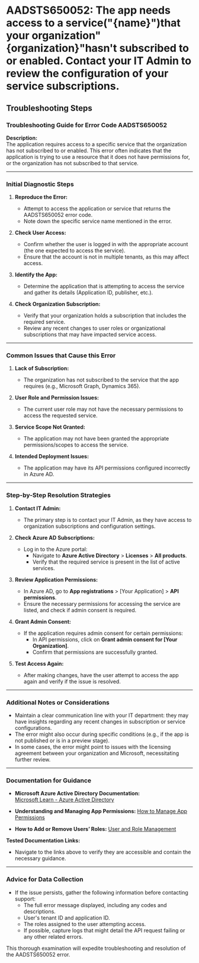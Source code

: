 
# AADSTS650052: The app needs access to a service(\"{name}\")that your organization\"{organization}\"hasn't subscribed to or enabled. Contact your IT Admin to review the configuration of your service subscriptions.


## Troubleshooting Steps
### Troubleshooting Guide for Error Code AADSTS650052

**Description:**  
The application requires access to a specific service that the organization has not subscribed to or enabled. This error often indicates that the application is trying to use a resource that it does not have permissions for, or the organization has not subscribed to that service.

---

### Initial Diagnostic Steps

1. **Reproduce the Error:** 
   - Attempt to access the application or service that returns the AADSTS650052 error code.
   - Note down the specific service name mentioned in the error.

2. **Check User Access:**
   - Confirm whether the user is logged in with the appropriate account (the one expected to access the service).
   - Ensure that the account is not in multiple tenants, as this may affect access.

3. **Identify the App:** 
   - Determine the application that is attempting to access the service and gather its details (Application ID, publisher, etc.).

4. **Check Organization Subscription:**
   - Verify that your organization holds a subscription that includes the required service.
   - Review any recent changes to user roles or organizational subscriptions that may have impacted service access.

---

### Common Issues that Cause this Error

1. **Lack of Subscription:** 
   - The organization has not subscribed to the service that the app requires (e.g., Microsoft Graph, Dynamics 365).

2. **User Role and Permission Issues:** 
   - The current user role may not have the necessary permissions to access the requested service.

3. **Service Scope Not Granted:** 
   - The application may not have been granted the appropriate permissions/scopes to access the service.

4. **Intended Deployment Issues:** 
   - The application may have its API permissions configured incorrectly in Azure AD.

---

### Step-by-Step Resolution Strategies

1. **Contact IT Admin:**
   - The primary step is to contact your IT Admin, as they have access to organization subscriptions and configuration settings.

2. **Check Azure AD Subscriptions:**
   - Log in to the Azure portal:
     - Navigate to **Azure Active Directory** > **Licenses** > **All products**.
     - Verify that the required service is present in the list of active services.

3. **Review Application Permissions:**
   - In Azure AD, go to **App registrations** > [Your Application] > **API permissions**.
   - Ensure the necessary permissions for accessing the service are listed, and check if admin consent is required.

4. **Grant Admin Consent:**
   - If the application requires admin consent for certain permissions:
     - In API permissions, click on **Grant admin consent for [Your Organization]**.
     - Confirm that permissions are successfully granted.

5. **Test Access Again:**
   - After making changes, have the user attempt to access the app again and verify if the issue is resolved.

---

### Additional Notes or Considerations

- Maintain a clear communication line with your IT department: they may have insights regarding any recent changes in subscription or service configurations.
- The error might also occur during specific conditions (e.g., if the app is not published or is in a preview stage).
- In some cases, the error might point to issues with the licensing agreement between your organization and Microsoft, necessitating further review.

---

### Documentation for Guidance

- **Microsoft Azure Active Directory Documentation:**  
  [Microsoft Learn - Azure Active Directory](https://learn.microsoft.com/en-us/azure/active-directory/)
  
- **Understanding and Managing App Permissions:**
  [How to Manage App Permissions](https://learn.microsoft.com/en-us/azure/active-directory/develop/active-directory-application-permissions)

- **How to Add or Remove Users’ Roles:**
  [User and Role Management](https://learn.microsoft.com/en-us/azure/active-directory/roles/assign-roles-azure-portal)

**Tested Documentation Links:**
- Navigate to the links above to verify they are accessible and contain the necessary guidance.

---

### Advice for Data Collection

- If the issue persists, gather the following information before contacting support:
  - The full error message displayed, including any codes and descriptions.
  - User's tenant ID and application ID.
  - The roles assigned to the user attempting access.
  - If possible, capture logs that might detail the API request failing or any other related errors.

This thorough examination will expedite troubleshooting and resolution of the AADSTS650052 error.